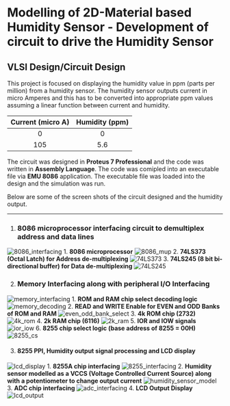 # Modelling of 2D-Material based Humidity Sensor - Development of circuit to drive the Humidity Sensor #

## VLSI Design/Circuit Design ##

This project is focused on displaying the humidity value in ppm (parts per million) from a humidity sensor. The humidity sensor outputs current in micro Amperes and this has to be converted into appropriate ppm values assuming a linear function between current and humidity.

Current (micro A) | Humidity (ppm)
| :---: | :---: |
 0 | 0
 105 | 5.6

The circuit was designed in __Proteus 7 Professional__ and the code was written in __Assembly Language__. The code was comipled into an executable file via __EMU 8086__ application. The executable file was loaded into the design and the simulation was run.

Below are some of the screen shots of the circuit designed and the humidity output.

- - - -

1. ### 8086 microprocessor interfacing circuit to demultiplex address and data lines ###
![8086_interfacing](./Images/8086_interfacing.png)
    1. __8086 microprocessor__
    ![8086_mup](./Images/8086_mup.png)
    2. __74LS373 (Octal Latch) for Address de-multiplexing__
    ![74LS373](./Images/74LS373.png)
    3. __74LS245 (8 bit bi-directional buffer) for Data de-multiplexing__
    ![74LS245](./Images/74LS245.png)

2. ### Memory Interfacing along with peripheral I/O Interfacing ###
![memory_interfacing](./Images/memory_interfacing.png)
    1. __ROM and RAM chip select decoding logic__
    ![memory_decoding](./Images/memory_decoding.png)
    2. __READ and WRITE Enable for EVEN and ODD Banks of ROM and RAM__
    ![even_odd_bank_select](./Images/even_odd_bank_select.png)
    3. __4k ROM chip (2732)__
    ![4k_rom](./Images/4k_rom.png)
    4. __2k RAM chip (6116)__
    ![2k_ram](./Images/2k_ram.png)
    5. __IOR and IOW signals__
    ![ior_iow](./Images/ior_iow.png)
    6. __8255 chip select logic (base address of 8255 = 00H)__
    ![8255_cs](./Images/8255_cs.png)

3. #### 8255 PPI, Humidity output signal processing and LCD display ####
![lcd_display](./Images/lcd_display.png)
    1. __8255A chip interfacing__
    ![8255_interfacing](./Images/8255_interfacing.png)
    2. __Humidity sensor modelled as a VCCS (Voltage Controlled Current Source) along with a potentiometer to change output current__
    ![humidity_sensor_model](./Images/humidity_sensor_model.png)
    3. __ADC chip interfacing__
    ![adc_interfacing](./Images/adc_interfacing.png)
    4. __LCD Output Display__
    ![lcd_output](./Images/lcd_output.png)
